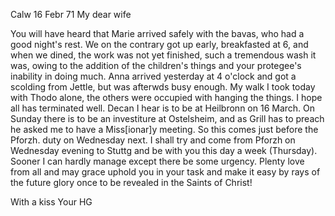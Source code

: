  Calw 16 Febr 71
My dear wife

You will have heard that Marie arrived safely with the bavas, who had a good night's rest. We on the contrary got up early, breakfasted at 6, and when we dined, the work was not yet finished, such a tremendous wash it was, owing to the addition of the children's things and your protegee's inability in doing much. Anna arrived yesterday at 4 o'clock and got a scolding from Jettle, but was afterwds busy enough. My walk I took today with Thodo alone, the others were occupied with hanging the things. I hope all has terminated well. Decan I hear is to be at Heilbronn on 16 March. 
On Sunday there is to be an investiture at Ostelsheim, and as Grill has to preach he asked me to have a Miss[ionar]y meeting. So this comes just before the Pforzh. duty on Wednesday next. I shall try and come from Pforzh on Wednesday evening to Stuttg and be with you this day a week (Thursday). Sooner I can hardly manage except there be some urgency. Plenty love from all and may grace uphold you in your task and make it easy by rays of the future glory once to be revealed in the Saints of Christ!

 With a kiss Your HG
